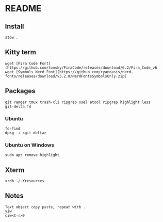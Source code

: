 <!-- markdownlint-configure-file { "MD013": { "line_length": 1000 } } -->

# README

## Install

    stow .

## Kitty term

    wget [Fira Code Font](https://github.com/tonsky/FiraCode/releases/download/6.2/Fira_Code_v6.2.zip)
    wget [Symbols Nerd Font](https://github.com/ryanoasis/nerd-fonts/releases/download/v3.2.0/NerdFontsSymbolsOnly.zip)

## Packages

    git ranger tmux trash-cli ripgrep xsel atool ripgrep highlight less git-delta fd

### Ubuntu

    fd-find
    dpkg -i <git-delta>

### Ubuntu on Windows

    sudo apt remove highlight

## Xterm

    xrdb ~/.Xresources

## Notes

    Text object copy paste, repeat with .
    yiw
    ciw<C-r>0
